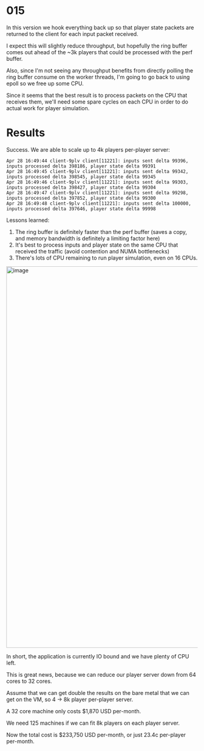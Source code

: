 # 015

In this version we hook everything back up so that player state packets are returned to the client for each input packet received.

I expect this will slightly reduce throughput, but hopefully the ring buffer comes out ahead of the ~3k players that could be processed with the perf buffer.

Also, since I'm not seeing any throughput benefits from directly polling the ring buffer consume on the worker threads, I'm going to go back to using epoll so we free up some CPU.

Since it seems that the best result is to process packets on the CPU that receives them, we'll need some spare cycles on each CPU in order to do actual work for player simulation.

# Results

Success. We are able to scale up to 4k players per-player server:

```
Apr 28 16:49:44 client-9plv client[11221]: inputs sent delta 99396, inputs processed delta 398186, player state delta 99391
Apr 28 16:49:45 client-9plv client[11221]: inputs sent delta 99342, inputs processed delta 398545, player state delta 99345
Apr 28 16:49:46 client-9plv client[11221]: inputs sent delta 99303, inputs processed delta 398427, player state delta 99304
Apr 28 16:49:47 client-9plv client[11221]: inputs sent delta 99298, inputs processed delta 397852, player state delta 99300
Apr 28 16:49:48 client-9plv client[11221]: inputs sent delta 100000, inputs processed delta 397646, player state delta 99998
```

Lessons learned:

1. The ring buffer is definitely faster than the perf buffer (saves a copy, and memory bandwidth is definitely a limiting factor here)
2. It's best to process inputs and player state on the same CPU that received the traffic (avoid contention and NUMA bottlenecks)
3. There's lots of CPU remaining to run player simulation, even on 16 CPUs.

<img width="1002" alt="image" src="https://github.com/mas-bandwidth/fps/assets/696656/c4e7dab6-cb6c-42da-bef9-d2d25a9110c1">

In short, the application is currently IO bound and we have plenty of CPU left.

This is great news, because we can reduce our player server down from 64 cores to 32 cores.

Assume that we can get double the results on the bare metal that we can get on the VM, so 4 -> 8k player per-player server.

A 32 core machine only costs $1,870 USD per-month.

We need 125 machines if we can fit 8k players on each player server.

Now the total cost is $233,750 USD per-month, or just 23.4c per-player per-month.
